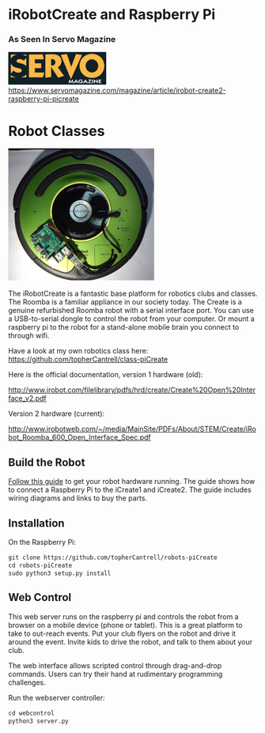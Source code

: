 # iRobotCreate and Raspberry Pi

### As Seen In Servo Magazine

[![](art/servo.jpg)](https://www.servomagazine.com/)<br>
https://www.servomagazine.com/magazine/article/irobot-create2-raspberry-pi-picreate

# Robot Classes

![](art/small.jpg)

The iRobotCreate is a fantastic base platform for robotics clubs and classes. The Roomba is a familiar appliance in our society today. The 
Create is a genuine refurbished Roomba robot with a serial interface port. You can use a USB-to-serial dongle to control the
robot from your computer. Or mount a raspberry pi to the robot for a stand-alone mobile brain you connect to through wifi.

Have a look at my own robotics class here: https://github.com/topherCantrell/class-piCreate

Here is the official documentation, version 1 hardware (old):

http://www.irobot.com/filelibrary/pdfs/hrd/create/Create%20Open%20Interface_v2.pdf

Version 2 hardware (current):

http://www.irobotweb.com/~/media/MainSite/PDFs/About/STEM/Create/iRobot_Roomba_600_Open_Interface_Spec.pdf

## Build the Robot

[Follow this guide](HARDWARE.md) to get your robot hardware running. The guide shows how to connect a Raspberry Pi to the iCreate1 and iCreate2.
The guide includes wiring diagrams and links to buy the parts.

## Installation

On the Raspberry Pi:
```
git clone https://github.com/topherCantrell/robots-piCreate
cd robots-piCreate
sudo python3 setup.py install
```

## Web Control

This web server runs on the raspberry pi and controls the robot from a browser on a mobile device (phone or tablet). 
This is a great platform to take to out-reach events. Put your club flyers on the robot and drive it around the event. 
Invite kids to drive the robot, and talk to them about your club.

The web interface allows scripted control through drag-and-drop commands. Users can try their hand at rudimentary programming challenges.

Run the webserver controller:
```
cd webcontrol
python3 server.py
```

